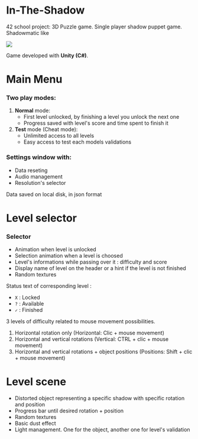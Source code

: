 # In-The-Shadow

42 school project: 3D Puzzle game. Single player shadow puppet game. Shadowmatic like

![](demo_in_the_shadow.gif)

Game developed with **Unity (C#)**.

# Main Menu

### Two play modes:

  1. **Normal** mode:
      - First level unlocked, by finishing a level you unlock the next one
      - Progress saved with level's score and time spent to finish it
  2. **Test** mode (Cheat mode):
      - Unlimited access to all levels
      - Easy access to test each models validations

### Settings window with:
  - Data reseting
  - Audio management
  - Resolution's selector

Data saved on local disk, in json format

# Level selector

### Selector

- Animation when level is unlocked
- Selection animation when a level is choosed
- Level's informations while passing over it : difficulty and score
- Display name of level on the header or a hint if the level is not finished
- Random textures

Status text of corresponding level :
- `X` : Locked
- `?` : Available
- `✓` : Finished

3 levels of difficulty related to mouse movement possibilities.

1.  Horizontal rotation only (Horizontal: Clic + mouse movement)
2.  Horizontal and vertical rotations (Vertical: CTRL + clic + mouse movement)
3.  Horizontal and vertical rotations + object positions (Positions: Shift + clic + mouse movement)

# Level scene
  - Distorted object representing a specific shadow with specific rotation and position
  - Progress bar until desired rotation + position
  - Random textures
  - Basic dust effect
  - Light management. One for the object, another one for level's validation
